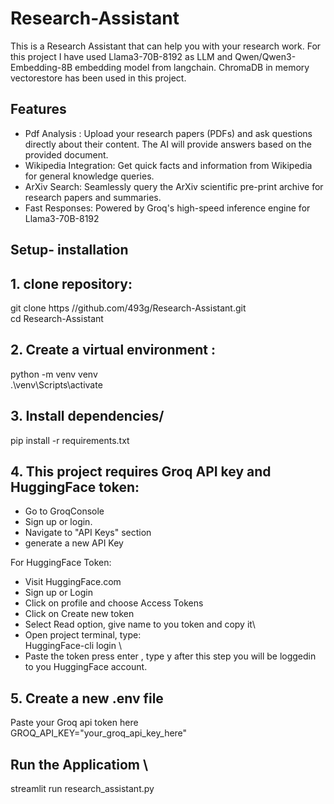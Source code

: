 # Research-Assistant
This is a Research Assistant that can help you with your research work.
For this project I have used Llama3-70B-8192 as LLM and Qwen/Qwen3-Embedding-8B embedding model from langchain.
ChromaDB in memory vectorestore has been used in this project.

## Features
* Pdf Analysis : Upload your research papers (PDFs) and ask questions directly about their content. The AI will provide answers based on the provided document.
* Wikipedia Integration: Get quick facts and information from Wikipedia for general knowledge queries.
* ArXiv Search: Seamlessly query the ArXiv scientific pre-print archive for research papers and summaries.
* Fast Responses: Powered by Groq's high-speed inference engine for Llama3-70B-8192
## Setup- installation
## 1. clone repository:</br>
git clone https //github.com/493g/Research-Assistant.git \
cd Research-Assistant

## 2. Create a virtual environment :</br>
python -m venv venv \
.\venv\Scripts\activate
## 3. Install dependencies/
pip install -r requirements.txt
## 4. This project requires Groq API key and HuggingFace token:
* Go to GroqConsole
* Sign up or login.
* Navigate to "API Keys" section
* generate a new API Key 
   
For HuggingFace Token:
* Visit HuggingFace.com
* Sign up or Login
* Click on profile and choose Access Tokens
* Click on Create new token
* Select Read option, give name to you token and copy it\
* Open project terminal, type: \
HuggingFace-cli login \
* Paste the token press enter , type y after this step you will be loggedin to you HuggingFace account.

## 5. Create a new .env file 
Paste your Groq api token here \
GROQ_API_KEY="your_groq_api_key_here"

## Run the Applicatiom \
streamlit run research_assistant.py

   
